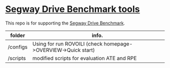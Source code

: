 # [Segway Drive Benchmark tools](https://drive.segwayrobotics.com/#/overview/index)

This repo is for supporting the [Segway Drive Benchmark](https://drive.segwayrobotics.com/#/overview/index).

folder| info.
---|---
/configs | Using for run ROVOILI (check homepage->OVERVIEW->Quick start)
/scripts | modified scripts for evaluation ATE and RPE


